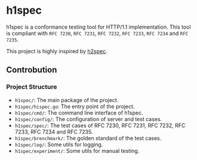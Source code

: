 # h1spec

h1spec is a conformance testing tool for HTTP/1.1 implementation.
This tool is compliant with `RFC 7230`, `RFC 7231`, `RFC 7232`, `RFC 7233`, `RFC 7234` and `RFC 7235`.

This project is highly inspired by [h2spec](https://github.com/summerwind/h2spec).

## Controbution

### Project Structure

- `h1spec/`: The main package of the project.
- `h1spec/hispec.go`: The entry point of the project.
- `h1spec/cmd/`: The command line interface of h1spec.
- `h1spec/config/`: The configuration of server and test cases.
- `h1spec/spec/`: The test cases of RFC 7230, RFC 7231, RFC 7232, RFC 7233, RFC 7234 and RFC 7235.
- `h1spec/brenchmark/`: The golden standard of the test cases.
- `h1spec/log/`: Some utils for logging.
- `h1spec/experiment/`: Some utils for manual testing.
